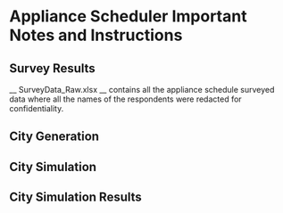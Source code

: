 # Appliance Scheduler Important Notes and Instructions


## Survey Results

__ SurveyData_Raw.xlsx __ contains all the appliance schedule surveyed data where all the names of the respondents were redacted for confidentiality. 




## City Generation


## City Simulation


## City Simulation Results
